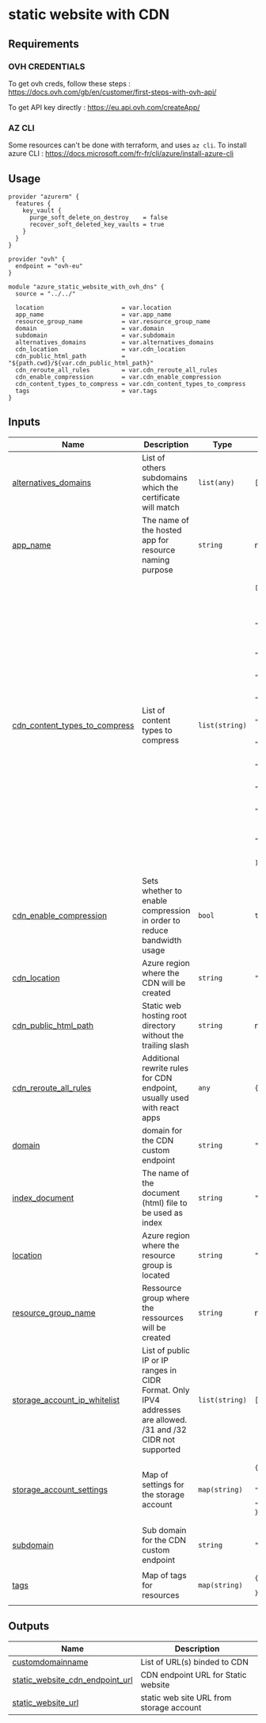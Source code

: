 # static website with CDN

## Requirements

### OVH CREDENTIALS
To get ovh creds, follow these steps : https://docs.ovh.com/gb/en/customer/first-steps-with-ovh-api/

To get API key directly :  https://eu.api.ovh.com/createApp/

### AZ CLI
Some resources can't be done with terraform, and uses `az cli`. To install azure CLI : https://docs.microsoft.com/fr-fr/cli/azure/install-azure-cli

<!-- BEGINNING OF PRE-COMMIT-TERRAFORM DOCS HOOK -->


## Usage

```hcl
provider "azurerm" {
  features {
    key_vault {
      purge_soft_delete_on_destroy    = false
      recover_soft_deleted_key_vaults = true
    }
  }
}

provider "ovh" {
  endpoint = "ovh-eu"
}

module "azure_static_website_with_ovh_dns" {
  source = "../../"

  location                      = var.location
  app_name                      = var.app_name
  resource_group_name           = var.resource_group_name
  domain                        = var.domain
  subdomain                     = var.subdomain
  alternatives_domains          = var.alternatives_domains
  cdn_location                  = var.cdn_location
  cdn_public_html_path          = "${path.cwd}/${var.cdn_public_html_path}"
  cdn_reroute_all_rules         = var.cdn_reroute_all_rules
  cdn_enable_compression        = var.cdn_enable_compression
  cdn_content_types_to_compress = var.cdn_content_types_to_compress
  tags                          = var.tags
}

```

## Inputs

| Name | Description | Type | Default | Required |
|------|-------------|------|---------|:--------:|
| <a name="input_alternatives_domains"></a> [alternatives\_domains](#input\_alternatives\_domains) | List of others subdomains which the certificate will match | `list(any)` | `[]` | no |
| <a name="input_app_name"></a> [app\_name](#input\_app\_name) | The name of the hosted app for resource naming purpose | `string` | n/a | yes |
| <a name="input_cdn_content_types_to_compress"></a> [cdn\_content\_types\_to\_compress](#input\_cdn\_content\_types\_to\_compress) | List of content types to compress | `list(string)` | <pre>[<br>  "text/html",<br>  "text/css",<br>  "text/plain",<br>  "text/xml",<br>  "text/x-component",<br>  "text/javascript",<br>  "application/x-javascript",<br>  "application/javascript",<br>  "application/json",<br>  "application/manifest+json",<br>  "application/vnd.api+json",<br>  "application/xml",<br>  "application/xhtml+xml",<br>  "application/rss+xml",<br>  "application/atom+xml",<br>  "application/vnd.ms-fontobject",<br>  "application/x-font-ttf",<br>  "application/x-font-opentype",<br>  "application/x-font-truetype",<br>  "image/svg+xml",<br>  "image/x-icon",<br>  "image/vnd.microsoft.icon",<br>  "font/ttf",<br>  "font/eot",<br>  "font/otf",<br>  "font/opentype"<br>]</pre> | no |
| <a name="input_cdn_enable_compression"></a> [cdn\_enable\_compression](#input\_cdn\_enable\_compression) | Sets whether to enable compression in order to reduce bandwidth usage | `bool` | `true` | no |
| <a name="input_cdn_location"></a> [cdn\_location](#input\_cdn\_location) | Azure region where the CDN will be created | `string` | `"westeurope"` | no |
| <a name="input_cdn_public_html_path"></a> [cdn\_public\_html\_path](#input\_cdn\_public\_html\_path) | Static web hosting root directory without the trailing slash | `string` | n/a | yes |
| <a name="input_cdn_reroute_all_rules"></a> [cdn\_reroute\_all\_rules](#input\_cdn\_reroute\_all\_rules) | Additional rewrite rules for CDN endpoint, usually used with react apps | `any` | `{}` | no |
| <a name="input_domain"></a> [domain](#input\_domain) | domain for the CDN custom endpoint | `string` | `"contoso.com"` | no |
| <a name="input_index_document"></a> [index\_document](#input\_index\_document) | The name of the document (html) file to be used as index | `string` | `"index.html"` | no |
| <a name="input_location"></a> [location](#input\_location) | Azure region where the resource group is located | `string` | `"france central"` | no |
| <a name="input_resource_group_name"></a> [resource\_group\_name](#input\_resource\_group\_name) | Ressource group where the ressources will be created | `string` | n/a | yes |
| <a name="input_storage_account_ip_whitelist"></a> [storage\_account\_ip\_whitelist](#input\_storage\_account\_ip\_whitelist) | List of public IP or IP ranges in CIDR Format. Only IPV4 addresses are allowed. /31 and /32 CIDR not supported | `list(string)` | `[]` | no |
| <a name="input_storage_account_settings"></a> [storage\_account\_settings](#input\_storage\_account\_settings) | Map of settings for the storage account | `map(string)` | <pre>{<br>  "account_kind": "StorageV2",<br>  "account_replication_type": "LRS",<br>  "account_tier": "Standard"<br>}</pre> | no |
| <a name="input_subdomain"></a> [subdomain](#input\_subdomain) | Sub domain for the CDN custom endpoint | `string` | `"blog"` | no |
| <a name="input_tags"></a> [tags](#input\_tags) | Map of tags for resources | `map(string)` | <pre>{<br>  "environment": "test"<br>}</pre> | no |

## Outputs

| Name | Description |
|------|-------------|
| <a name="output_customdomainname"></a> [customdomainname](#output\_customdomainname) | List of URL(s) binded to CDN |
| <a name="output_static_website_cdn_endpoint_url"></a> [static\_website\_cdn\_endpoint\_url](#output\_static\_website\_cdn\_endpoint\_url) | CDN endpoint URL for Static website |
| <a name="output_static_website_url"></a> [static\_website\_url](#output\_static\_website\_url) | static web site URL from storage account |  
<!-- END OF PRE-COMMIT-TERRAFORM DOCS HOOK -->
